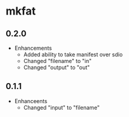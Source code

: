 # mkfat

## 0.2.0

* Enhancements
  * Added ability to take manifest over sdio
  * Changed "filename" to "in"
  * Changed "output" to "out"

## 0.1.1

* Enhanceents
  * Changed "input" to "filename"
